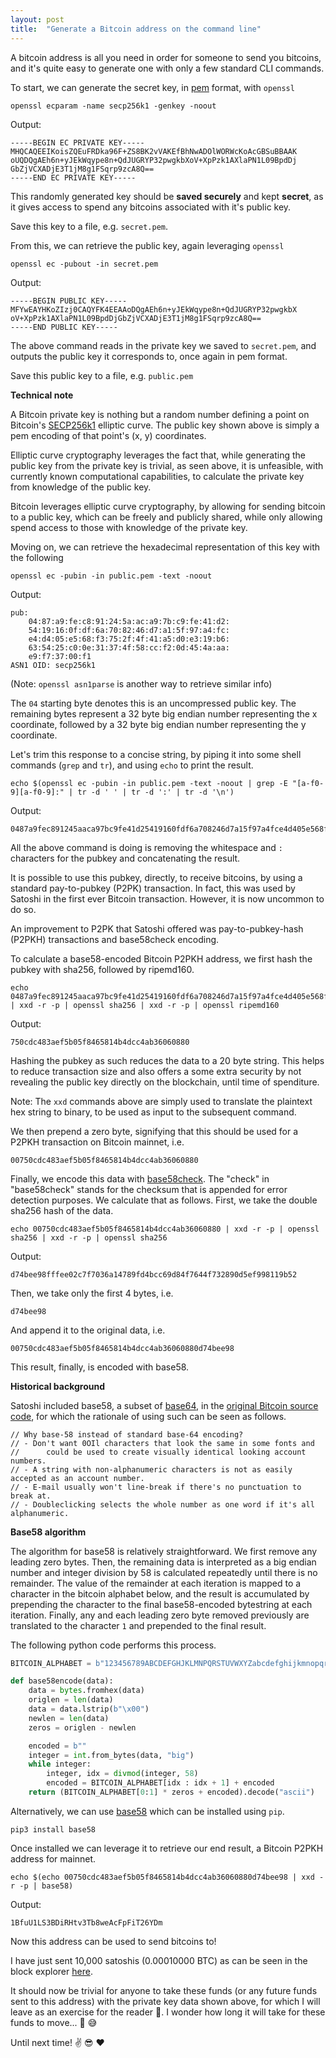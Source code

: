 ```yaml
---
layout: post
title:  "Generate a Bitcoin address on the command line"
---
```


A bitcoin address is all you need in order for someone to send you bitcoins, and it's 
quite easy to generate one with only a few standard CLI commands.

To start, we can generate the secret key, in [pem](https://en.wikipedia.org/wiki/Privacy-Enhanced_Mail) format, 
with `openssl`
```
openssl ecparam -name secp256k1 -genkey -noout
```
Output:
```
-----BEGIN EC PRIVATE KEY-----
MHQCAQEEIKoisZQEuFRDka96F+ZS8BK2vVAKEfBhNwADOlWORWcKoAcGBSuBBAAK
oUQDQgAEh6n+yJEkWqype8n+QdJUGRYP32pwgkbXoV+XpPzk1AXlaPN1L09BpdDj
GbZjVCXADjE3T1jM8g1FSqrp9zcA8Q==
-----END EC PRIVATE KEY-----
```
This randomly generated key should be __saved securely__ and kept __secret__, as it gives access to spend any bitcoins associated with it's public key.

Save this key to a file, e.g. `secret.pem`.

From this, we can retrieve the public key, again leveraging `openssl`  
```
openssl ec -pubout -in secret.pem
```
Output: 
```
-----BEGIN PUBLIC KEY-----
MFYwEAYHKoZIzj0CAQYFK4EEAAoDQgAEh6n+yJEkWqype8n+QdJUGRYP32pwgkbX
oV+XpPzk1AXlaPN1L09BpdDjGbZjVCXADjE3T1jM8g1FSqrp9zcA8Q==
-----END PUBLIC KEY-----
```
The above command reads in the private key we saved to `secret.pem`, and outputs the public key it corresponds to, once again in pem format.

Save this public key to a file, e.g. `public.pem`

__Technical note__

A Bitcoin private key is nothing but a random number defining a point on Bitcoin's [SECP256k1](https://www.secg.org/sec2-v2.pdf) elliptic curve. The public key shown above is simply a pem encoding of that point's (x, y) coordinates.

Elliptic curve cryptography leverages the fact that, while generating the public key from the private key is trivial, as seen above, it is unfeasible, with currently known computational capabilities, to calculate the private key from knowledge of the public key.

Bitcoin leverages elliptic curve cryptography, by allowing for sending bitcoin to a public key, which can be freely and publicly shared, while only allowing spend access to those with knowledge of the private key.

Moving on, we can retrieve the hexadecimal representation of this key with the following
```
openssl ec -pubin -in public.pem -text -noout
```
Output:
```
pub: 
    04:87:a9:fe:c8:91:24:5a:ac:a9:7b:c9:fe:41:d2:
    54:19:16:0f:df:6a:70:82:46:d7:a1:5f:97:a4:fc:
    e4:d4:05:e5:68:f3:75:2f:4f:41:a5:d0:e3:19:b6:
    63:54:25:c0:0e:31:37:4f:58:cc:f2:0d:45:4a:aa:
    e9:f7:37:00:f1
ASN1 OID: secp256k1
```
(Note: `openssl asn1parse` is another way to retrieve similar info)

The `04` starting byte denotes this is an uncompressed public key. The remaining bytes represent a 32 byte big endian number representing the x coordinate, followed by a 32 byte big endian number representing the y coordinate.

Let's trim this response to a concise string, by piping it into some shell commands (`grep` and `tr`), and using `echo` to print the result.
```
echo $(openssl ec -pubin -in public.pem -text -noout | grep -E "[a-f0-9][a-f0-9]:" | tr -d ' ' | tr -d ':' | tr -d '\n')
```
Output:
```
0487a9fec891245aaca97bc9fe41d25419160fdf6a708246d7a15f97a4fce4d405e568f3752f4f41a5d0e319b6635425c00e31374f58ccf20d454aaae9f73700f1
```

All the above command is doing is removing the whitespace and `:` characters for the pubkey and concatenating the result.

It is possible to use this pubkey, directly, to receive bitcoins, by using a standard pay-to-pubkey (P2PK) transaction. In fact, this was used by Satoshi in the first ever Bitcoin transaction. However, it is now uncommon to do so.

An improvement to P2PK that Satoshi offered was pay-to-pubkey-hash (P2PKH) transactions and base58check encoding.

To calculate a base58-encoded Bitcoin P2PKH address, we first hash the pubkey with sha256, followed by ripemd160.
```
echo 0487a9fec891245aaca97bc9fe41d25419160fdf6a708246d7a15f97a4fce4d405e568f3752f4f41a5d0e319b6635425c00e31374f58ccf20d454aaae9f73700f1 | xxd -r -p | openssl sha256 | xxd -r -p | openssl ripemd160 
```
Output:
```
750cdc483aef5b05f8465814b4dcc4ab36060880
```
Hashing the pubkey as such reduces the data to a 20 byte string. This helps to reduce transaction size and also offers a some extra security by not revealing the public key directly on the blockchain, until time of spenditure.

Note: The `xxd` commands above are simply used to translate the plaintext hex string to binary, to be used as input to the subsequent command.

We then prepend a zero byte, signifying that this should be used for a P2PKH transaction on Bitcoin mainnet, i.e.
```
00750cdc483aef5b05f8465814b4dcc4ab36060880
```  

Finally, we encode this data with [base58check](https://en.bitcoin.it/wiki/Base58Check_encoding). The "check" in "base58check" stands for the checksum that is appended for error detection purposes. We calculate that as follows. First, we take the double sha256 hash of the data.
```
echo 00750cdc483aef5b05f8465814b4dcc4ab36060880 | xxd -r -p | openssl sha256 | xxd -r -p | openssl sha256
``` 
Output:
```
d74bee98fffee02c7f7036a14789fd4bcc69d84f7644f732890d5ef998119b52
```
Then, we take only the first 4 bytes, i.e.
```
d74bee98
```
And append it to the original data, i.e.
```
00750cdc483aef5b05f8465814b4dcc4ab36060880d74bee98
```
This result, finally, is encoded with base58.

__Historical background__

Satoshi included base58, a subset of [base64](https://en.wikipedia.org/wiki/Base64), in the [original Bitcoin source code](https://github.com/bitcoin/bitcoin/blob/v0.1.5/base58.h#L7-L12), for which the rationale of using such can be seen as follows.

```
// Why base-58 instead of standard base-64 encoding?
// - Don't want 0OIl characters that look the same in some fonts and
//      could be used to create visually identical looking account numbers.
// - A string with non-alphanumeric characters is not as easily accepted as an account number.
// - E-mail usually won't line-break if there's no punctuation to break at.
// - Doubleclicking selects the whole number as one word if it's all alphanumeric.
```

__Base58 algorithm__

The algorithm for base58 is relatively straightforward. We first remove any leading zero bytes. Then, the remaining data is interpreted as a big endian number and integer division by 58 is calculated repeatedly until there is no remainder. The value of the remainder at each iteration is mapped to a character in the bitcoin alphabet below, and the result is accumulated by prepending the character to the final base58-encoded bytestring at each iteration. Finally, any and each leading zero byte removed previously are translated to the character `1` and prepended to the final result.

The following python code performs this process.

```python
BITCOIN_ALPHABET = b"123456789ABCDEFGHJKLMNPQRSTUVWXYZabcdefghijkmnopqrstuvwxyz"

def base58encode(data):
    data = bytes.fromhex(data)
    origlen = len(data)
    data = data.lstrip(b"\x00")
    newlen = len(data)
    zeros = origlen - newlen

    encoded = b""
    integer = int.from_bytes(data, "big")
    while integer:
        integer, idx = divmod(integer, 58)
        encoded = BITCOIN_ALPHABET[idx : idx + 1] + encoded
    return (BITCOIN_ALPHABET[0:1] * zeros + encoded).decode("ascii")
```


Alternatively, we can use [base58](https://github.com/keis/base58) which can be installed using `pip`.
```
pip3 install base58
```
Once installed we can leverage it to retrieve our end result, a Bitcoin P2PKH address for mainnet.
```
echo $(echo 00750cdc483aef5b05f8465814b4dcc4ab36060880d74bee98 | xxd -r -p | base58)
```
Output:
```
1BfuU1LS3BDiRHtv3Tb8weAcFpFiT26YDm
```

Now this address can be used to send bitcoins to! 

I have just sent 10,000 satoshis (0.00010000 BTC) as can be seen in the block explorer [here](https://blockstream.info/address/1BfuU1LS3BDiRHtv3Tb8weAcFpFiT26YDm).

It should now be trivial for anyone to take these funds (or any future funds sent to this address) with the private key data shown above, for which I will leave as an exercise for the reader 🤑. I wonder how long it will take for these funds to move... 🤔 😅

Until next time! ✌️ 😎 ❤️
